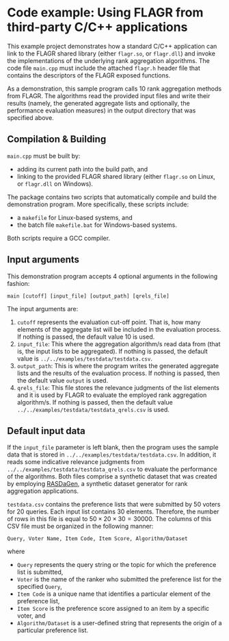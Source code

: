 # Code example: Using FLAGR from third-party C/C++ applications

This example project demonstrates how a standard C/C++ application can link to the FLAGR shared library (either `flagr.so`, or `flagr.dll`) and invoke the implementations of the underlying rank aggregation algorithms. The code file `main.cpp` must include the attached `flagr.h` header file that contains the descriptors of the FLAGR exposed functions.

As a demonstration, this sample program calls 10 rank aggregation methods from FLAGR. The algorithms read the provided input files and write their results (namely, the generated aggregate lists and optionally, the performance evaluation measures) in the output directory that was specified above.

## Compilation & Building

`main.cpp` must be built by:
* adding its current path into the build path, and 
* linking to the provided FLAGR shared library (either `flagr.so` on Linux, or `flagr.dll` on Windows).

The package contains two scripts that automatically compile and build the demonstration program. More specifically, these scripts include:

* a `makefile` for Linux-based systems, and
* the batch file `makefile.bat` for Windows-based systems.

Both scripts require a GCC compiler.

## Input arguments

This demonstration program accepts 4 optional arguments in the following fashion:

`main [cutoff] [input_file] [output_path] [qrels_file]`

The input arguments are:
1. `cutoff` represents the evaluation cut-off point. That is, how many elements of the aggregate list will be included in the evaluation process. If nothing is passed, the default value 10 is used.
2. `input_file`: This where the aggregation algorithm/s read data from (that is, the input lists to be aggregated). If nothing is passed, the default value is `../../examples/testdata/testdata.csv`.
3. `output_path`: This is where the program writes the generated aggregate lists and the results of the evaluation process. If nothing is passed, then the default value `output` is used.
4. `qrels_file`: This file stores the relevance judgments of the list elements and it is used by FLAGR to evaluate the employed rank aggregation algorithm/s. If nothing is passed, then the default value `../../examples/testdata/testdata_qrels.csv` is used.

## Default input data
If the `input_file` parameter is left blank, then the program uses the sample data that is stored in `../../examples/testdata/testdata.csv`. In addition, it reads some indicative relevance judgments from `../../examples/testdata/testdata_qrels.csv` to evaluate the performance of the algorithms. Both files comprise a synthetic dataset that was created by employing [RASDaGen](https://github.com/lakritidis/RASDaGen), a synthetic dataset generator for rank aggregation applications.

`testdata.csv` contains the preference lists that were submitted by 50 voters for 20 queries. Each input list contains 30 elements. Therefore, the number of rows in this file is equal to $50 \times 20 \times 30=30000$. The columns of this CSV file must be organized in the following manner:

``Query, Voter Name, Item Code, Item Score, Algorithm/Dataset``

where
* `Query` represents the query string or the topic for which the preference list is submitted,
* `Voter` is the name of the ranker who submitted the preference list for the specified `Query`,
* `Item Code` is a unique name that identifies a particular element of the preference list,
* `Item Score` is the preference score assigned to an item by a specific voter, and
* `Algorithm/Dataset` is a user-defined string that represents the origin of a particular preference list.

